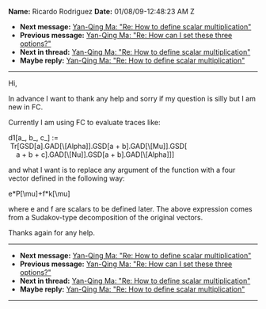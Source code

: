 **Name:** Ricardo Rodriguez
**Date:** 01/08/09-12:48:23 AM Z

  - **Next message:** [Yan-Qing Ma: "Re: How to define scalar
    multiplication"](0536.html)
  - **Previous message:** [Yan-Qing Ma: "Re: How can I set these three
    options?"](0534.html)
  - **Next in thread:** [Yan-Qing Ma: "Re: How to define scalar
    multiplication"](0536.html)
  - **Maybe reply:** [Yan-Qing Ma: "Re: How to define scalar
    multiplication"](0536.html)

-----

Hi,  

In advance I want to thank any help and sorry if my question is silly
but I am new in FC.  

Currently I am using FC to evaluate traces like:  

d1[a\_, b\_, c\_] :=  
 Tr[GSD[a].GAD[\\[Alpha]].GSD[a +
b].GAD[\\[Mu]].GSD[  
    a + b + c].GAD[\\[Nu]].GSD[a +
b].GAD[\\[Alpha]]]  

and what I want is to replace any argument of the function with a four
vector defined in the following way:  

e\*P[\\mu]+f\*k[\\mu]  

where e and f are scalars to be defined later. The above expression
comes from a Sudakov-type decomposition of the original vectors.  

Thanks again for any help.  

-----

  - **Next message:** [Yan-Qing Ma: "Re: How to define scalar
    multiplication"](0536.html)
  - **Previous message:** [Yan-Qing Ma: "Re: How can I set these three
    options?"](0534.html)
  - **Next in thread:** [Yan-Qing Ma: "Re: How to define scalar
    multiplication"](0536.html)
  - **Maybe reply:** [Yan-Qing Ma: "Re: How to define scalar
    multiplication"](0536.html)

-----

